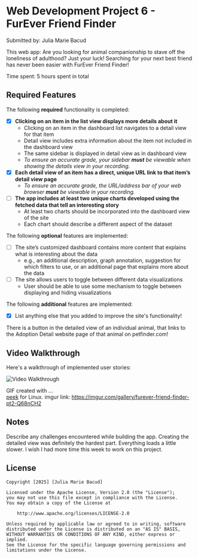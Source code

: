 # Web Development Project 6 - FurEver Friend Finder

Submitted by: Julia Marie Bacud

This web app: Are you looking for animal companionship to stave off the loneliness of adulthood? Just your luck! Searching for your next best friend has never been easier with FurEver Friend Finder!

Time spent: 5 hours spent in total

## Required Features

The following **required** functionality is completed:

- [x] **Clicking on an item in the list view displays more details about it**
  - Clicking on an item in the dashboard list navigates to a detail view for that item
  - Detail view includes extra information about the item not included in the dashboard view
  - The same sidebar is displayed in detail view as in dashboard view
  - *To ensure an accurate grade, your sidebar **must** be viewable when showing the details view in your recording.*
- [x] **Each detail view of an item has a direct, unique URL link to that item’s detail view page**
  -  *To ensure an accurate grade, the URL/address bar of your web browser **must** be viewable in your recording.*
- [ ] **The app includes at least two unique charts developed using the fetched data that tell an interesting story**
  - At least two charts should be incorporated into the dashboard view of the site
  - Each chart should describe a different aspect of the dataset


The following **optional** features are implemented:

- [ ] The site’s customized dashboard contains more content that explains what is interesting about the data 
  - e.g., an additional description, graph annotation, suggestion for which filters to use, or an additional page that explains more about the data
- [ ] The site allows users to toggle between different data visualizations
  - User should be able to use some mechanism to toggle between displaying and hiding visualizations 

  
The following **additional** features are implemented:

* [x] List anything else that you added to improve the site's functionality!

There is a button in the detailed view of an individual animal, that links to the Adoption Detail website page of that animal on petfinder.com!

## Video Walkthrough

Here's a walkthrough of implemented user stories:

<img src='https://imgur.com/gallery/furever-friend-finder-pt2-Q68nCH2' title='Video Walkthrough' width='' alt='Video Walkthrough' />

GIF created with ...  
[peek](https://github.com/phw/peek) for Linux.
imgur link: https://imgur.com/gallery/furever-friend-finder-pt2-Q68nCH2

## Notes

Describe any challenges encountered while building the app.
Creating the detailed view was definitely the hardest part. Everything loads a little slower. I wish I had more time this week to work on this project.

## License

    Copyright [2025] [Julia Marie Bacud]

    Licensed under the Apache License, Version 2.0 (the "License");
    you may not use this file except in compliance with the License.
    You may obtain a copy of the License at

        http://www.apache.org/licenses/LICENSE-2.0

    Unless required by applicable law or agreed to in writing, software
    distributed under the License is distributed on an "AS IS" BASIS,
    WITHOUT WARRANTIES OR CONDITIONS OF ANY KIND, either express or implied.
    See the License for the specific language governing permissions and
    limitations under the License.